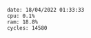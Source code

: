 

                date: 18/04/2022 01:33:33
                cpu: 0.1%
                ram: 18.8%
                cycles: 14580

                         